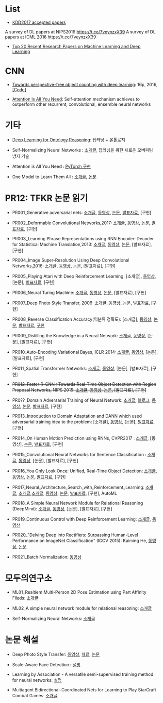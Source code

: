 
# List

- [KDD2017 accepted papers](https://t.co/ScQ7iPgcMz)

A survey of DL papers at NIPS2016 https://t.co/7veynzxX39
A survey of DL papers at ICML 2016 https://t.co/7veynzxX39

- [Top 20 Recent Research Papers on Machine Learning and Deep Learning](http://www.kdnuggets.com/2017/04/top-20-papers-machine-learning.html#.WUsfbiim0As.facebook)

# CNN
- [Towards perspective-free object counting with deep learning](http://agamenon.tsc.uah.es/Investigacion/gram/publications/eccv2016-onoro.pdf): 16p, 2016, [[Code]](https://github.com/gramuah/ccnn)


- [Attention Is All You Need](https://arxiv.org/abs/1706.03762v1): Self-attention mechanism achieves to outperform other recurrent, convolutional, ensemble neural networks



# 기타
- [Deep Learning for Ontology Reasoning](https://scirate.com/arxiv/1705.10342): 딥러닝 + 온톨로지

- Self-Normalizing Neural Networks : [소개글](https://www.facebook.com/groups/keras.py/permalink/753992224781804/), 딥러닝을 위한 새로운 오버피팅 방지 기술

- Attention is All You Need :  [PyTorch 구현](https://github.com/jadore801120/attention-is-all-you-need-pytorch)

- One Model to Learn Them All : [소개글](https://www.facebook.com/groups/modulabs/permalink/1391014227630423/), [논문](https://arxiv.org/pdf/1706.05137.pdf)


# PR12: TFKR 논문 읽기


- PR001_Generative adversarial nets: [소개글](https://facebook.com/255834461424286_456848987989498), [동영상](https://youtu.be/L3hz57whyNw?list=PLlMkM4tgfjnJhhd4wn5aj8fVTYJwIpWkS), [논문](https://arxiv.org/abs/1406.2661), [발표자료](https://www.slideshare.net/thinkingfactory/pr12-intro-to-gans-jaejun-yoo), [구현]

- PR002_Deformable Convolutional Networks,2017: [소개글](https://facebook.com/255834461424286_456867717987625), [동영상](https://youtu.be/RRwaz0fBQ0Y?list=PLlMkM4tgfjnJhhd4wn5aj8fVTYJwIpWkS), [논문](https://arxiv.org/abs/1703.06211), [발표자료](https://www.slideshare.net/TerryTaewoongUm/deformable-convolutional-network-2017), [구현]

- PR003_Learning Phrase Representations using RNN Encoder–Decoder
for Statistical Machine Translation,2013: [소개글](https://www.facebook.com/groups/TensorFlowKR/permalink/460437077630689/), [동영상](https://youtu.be/_Dp8u97_rQ0?list=PLlMkM4tgfjnJhhd4wn5aj8fVTYJwIpWkS), [논문](https://arxiv.org/pdf/1406.1078.pdf), [발표자료], [구현]

- PR004_Image Super-Resolution Using Deep Convolutional Networks,2016: [소개글](https://facebook.com/255834461424286_460447074296356), [동영상](https://youtu.be/1jGr_OFyfa0?list=PLlMkM4tgfjnJhhd4wn5aj8fVTYJwIpWkS), [논문](https://arxiv.org/abs/1501.00092), [발표자료], [구현]

- PR005_Playing Atari with Deep Reinforcement Learning: [소개글], [동영상](https://youtu.be/V7_cNTfm2i8?list=PLlMkM4tgfjnJhhd4wn5aj8fVTYJwIpWkS), [논문], [발표자료](https://slack-files.com/T1UHM6UEN-F5ALD2W6T-7306fcba70), [구현]

- PR006_Neural Turing Machine: [소개글](https://facebook.com/255834461424286_468636733477390), [동영상](https://youtu.be/2wbDiZCWQtY?list=PLlMkM4tgfjnJhhd4wn5aj8fVTYJwIpWkS), [논문](https://arxiv.org/pdf/1410.5401.pdf), [발표자료], [구현]

- PR007_Deep Photo Style Transfer, 2006: [소개글](https://facebook.com/255834461424286_470290173312046), [동영상](https://youtu.be/YF6nLVDlznE?list=PLlMkM4tgfjnJhhd4wn5aj8fVTYJwIpWkS), [논문](https://arxiv.org/abs/1703.07511), [발표자료](http://www.modulabs.co.kr/DeepLAB_library/13532), [구현]

- PR008_Reverse Classification Accuracy(역분류 정확도): [소개글], [동영상](https://youtu.be/jbnjzyJDldA?list=PLlMkM4tgfjnJhhd4wn5aj8fVTYJwIpWkS), [논문](https://arxiv.org/abs/1702.03407), [발표자료](), [구현]()

- PR009_Distilling the Knowledge in a Neural Network: [소개글](https://facebook.com/255834461424286_473671159640614), [동영상](https://youtu.be/tOItokBZSfU?list=PLlMkM4tgfjnJhhd4wn5aj8fVTYJwIpWkS), [논문], [발표자료], [구현]

- PR010_Auto-Encoding Variational Bayes, ICLR 2014: [소개글](https://facebook.com/255834461424286_474152259592504), [동영상](https://youtu.be/KYA-GEhObIs?list=PLlMkM4tgfjnJhhd4wn5aj8fVTYJwIpWkS), [논문], [발표자료], [구현]

- PR011_Spatial Transformer Networks: [소개글](https://facebook.com/255834461424286_476999555974441), [동영상](https://youtu.be/Rv3osRZWGbg?list=PLlMkM4tgfjnJhhd4wn5aj8fVTYJwIpWkS), [논문], [발표자료], [구현]

- ~~PR012_Faster R-CNN : Towards Real-Time Object Detection with Region Proposal Networks, NIPS 2015: [소개글](https://facebook.com/255834461424286_477006445973752), [동영상](https://youtu.be/kcPAGIgBGRs?list=PLlMkM4tgfjnJhhd4wn5aj8fVTYJwIpWkS), [논문](https://arxiv.org/abs/1506.01497), [발표자료], [구현]~~

- PR0??_Domain Adversarial Training of Neural Network: [소개글](https://facebook.com/255834461424286_480552242285839), [블로그](http://jaejunyoo.blogspot.com/2017/01/domain-adversarial-training-of-neural.html), [동영상](https://www.facebook.com/groups/TensorFlowKR/permalink/480552242285839/), [논문](http://www.jmlr.org/papers/volume17/15-239/source/15-239.pdf), [발표자료](https://www.slideshare.net/thinkingfactory/pr12-dann-jaejun-yoo), [구현]

- PR013_Introduction to Domain Adaptation and DANN which used adversarial training idea to the problem: [소개글], [동영상](https://youtu.be/n2J7giHrS-Y?list=PLlMkM4tgfjnJhhd4wn5aj8fVTYJwIpWkS), [논문], [발표자료](https://www.slideshare.net/thinkingfactory/pr12-dann-jaejun-yoo), [구현]

- PR014_On Human Motion Prediction using RNNs, CVPR2017 : [소개글](https://facebook.com/255834461424286_480775988930131), [동영상], [논문](https://arxiv.org/abs/1705.02445), [발표자료](https://www.slideshare.net/TerryTaewoongUm/human-motion-forecasting-generation-with-rnns), [구현]

- PR015_Convolutional Neural Networks for Sentence Classification : [소개글](https://www.facebook.com/groups/TensorFlowKR/permalink/484352418572488/), [동영상](https://youtu.be/IRB2vXSet2E), [논문], [발표자료], [구현]

- PR016_You Only Look Once: Unified, Real-Time Object Detection: [소개글](https://www.facebook.com/groups/TensorFlowKR/permalink/488625768145153/), [동영상](https://www.youtube.com/watch?v=eTDcoeqj1_w&feature=youtu.be), [논문](https://arxiv.org/abs/1506.02640), [발표자료](https://www.slideshare.net/TaegyunJeon1/pr12-you-only-look-once-yolo-unified-realtime-object-detection), [구현]

- PR017_Neural_Architecture_Search_with_Reinforcement_Learning: [소개글](https://facebook.com/255834461424286_488630314811365), [소개글](https://www.facebook.com/groups/modulabs/permalink/1361230430608803/?comment_id=1361258780605968&reply_comment_id=1361411910590655&notif_t=group_comment_reply&notif_id=1497283173211249),[소개글](http://fbsight.com/t/6-18-pr12/111946), [동영상](https://youtu.be/XP3vyVrrt3Q), [논문](https://openreview.net/pdf?id=r1Ue8Hcxg), [발표자료](https://www.slideshare.net/KihoSuh/neural-architecture-search-with-reinforcement-learning-76883153), [구현], AutoML

- PR018_A Simple Neural Network Module for Relational Reasoning (DeepMind): [소개글](http://fbsight.com/t/pr12-rn/114562), [동영상](https://youtu.be/Lb1PVpFp9F8), [논문], [발표자료], [구현]

- PR019_Continuous Control with Deep Reinforcement Learning: [소개글](https://www.facebook.com/groups/TensorFlowKR/permalink/492666301074433/), [동영상](https://youtu.be/h2WSVBAC1t4?list=PLlMkM4tgfjnJhhd4wn5aj8fVTYJwIpWkS)

- PR020_"Delving Deep into Rectifiers: Surpassing Human-Level Performance on ImageNet Classification" (ICCV 2015): Kaiming He, [동영상](https://youtu.be/absOinFeGv0
), [논문](https://arxiv.org/abs/1502.01852)

- PR021_Batch Normalization: [동영상](https://youtu.be/TDx8iZHwFtM?list=PLlMkM4tgfjnJhhd4wn5aj8fVTYJwIpWkS)

# 모두의연구소


- ML01_Realtiem Multi-Person 2D Pose Estimation using Part Affinity Fileds: [소개글](https://www.facebook.com/groups/modulabs/permalink/1375661909165655/)

- ML02_A simple neural network module for relational reasoning: [소개글](https://www.facebook.com/groups/modulabs/permalink/1368490903216089/)

- Self-Normalizing Neural Networks: [소개글](https://www.facebook.com/groups/modulabs/permalink/1368448333220346/)

# 논문 해설

- Deep Photo Style Transfer: [동영상]( https://www.facebook.com/DrSonicwave/videos/1562824043750262/), [자료](http://www.modulabs.co.kr/DeepLAB_library/13532), [논문](https://arxiv.org/abs/1703.07511)

- Scale-Aware Face Detection : [설명](https://www.facebook.com/groups/TensorFlowKR/permalink/497539923920404/)

- Learning by Association - A versatile semi-supervised training method for neural networks: [설명](http://jaejunyoo.blogspot.com/2017/07/learning-by-association-versatile-semi-supervised-training.html)

- Multiagent Bidirectional-Coordinated Nets for Learning to Play StarCraft Combat Games: [소개글](https://www.facebook.com/groups/TensorFlowKR/permalink/491011871239876/)
